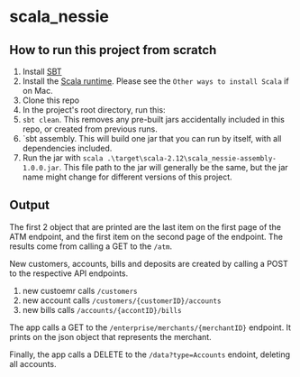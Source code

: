 # scala_nessie

## How to run this project from scratch

1. Install [SBT](https://www.scala-sbt.org/download.html)
2. Install the [Scala runtime](https://www.scala-lang.org/download/). Please see the `Other ways to install Scala` if on Mac.
3. Clone this repo
4. In the project's root directory, run this:
  1. `sbt clean`. This removes any pre-built jars accidentally included in this repo, or created from previous runs.
  2. `sbt assembly. This will build one jar that you can run by itself, with all dependencies included.
5. Run the jar with `scala .\target\scala-2.12\scala_nessie-assembly-1.0.0.jar`. This file path to the jar will generally be the same, 
but the jar name might change for different versions of this project.

## Output
The first 2 object that are printed are the last item on the first page of the ATM endpoint, and the first item on the second page of the endpoint.
The results come from calling a GET to the `/atm`.

New customers, accounts, bills and deposits are created by calling a POST to the respective API endpoints.
1. new custoemr calls `/customers`
2. new account calls `/customers/{customerID}/accounts`
3. new bills calls `/accounts/{accontID}/bills`

The app calls a GET to the `/enterprise/merchants/{merchantID}` endpoint. It prints on the json object that represents the merchant.

Finally, the app calls a DELETE to the `/data?type=Accounts` endoint, deleting all accounts.
